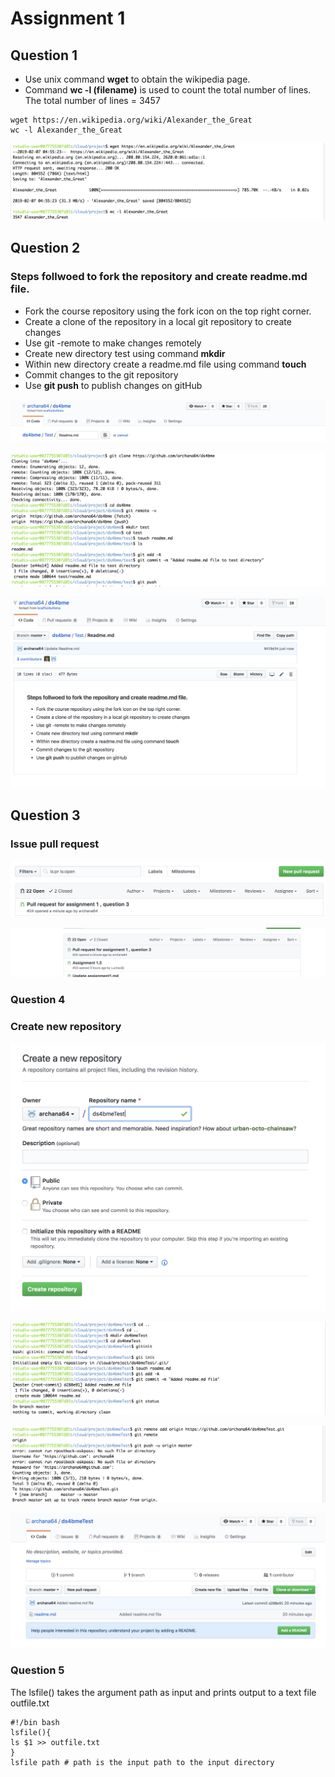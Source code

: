 # Assignment 1

## Question 1
* Use unix command **wget** to obtain the wikipedia page. 
* Command **wc -l (filename)** is used to count the total number of lines.
The total number of lines = 3457 

```
wget https://en.wikipedia.org/wiki/Alexander_the_Great
wc -l Alexander_the_Great   
```

![Question1](https://github.com/archana64/my-first-repo/blob/master/Question1.png)

## Question 2

### Steps follwoed to fork the repository and create readme.md file.
* Fork the course repository using the fork icon on the top right corner.
* Create a clone of the repository in a local git repository to create changes
* Use git -remote to make changes remotely
* Create new directory test using command **mkdir** 
* Within new directory create a readme.md file using command **touch**
* Commit changes to the git repository
* Use **git push** to publish changes on gitHub



![Question2a](https://github.com/archana64/my-first-repo/blob/master/Question2_a.png)

![Question2b](https://github.com/archana64/my-first-repo/blob/master/Question2_b.png)

![Question2c](https://github.com/archana64/my-first-repo/blob/master/Question2_c.png)


## Question 3

### Issue pull request

![Question3a](https://github.com/archana64/my-first-repo/blob/master/Question3.a.png)

![Question3b](https://github.com/archana64/my-first-repo/blob/master/Question3.b.png)

### Question 4

### Create new repository
![Question4a](https://github.com/archana64/my-first-repo/blob/master/Question4_a.png)

![Question4b](https://github.com/archana64/my-first-repo/blob/master/Question4_b.png)

![Question4c](https://github.com/archana64/my-first-repo/blob/master/Question4_c.png)

![Question4d](https://github.com/archana64/my-first-repo/blob/master/Question4_d.png)

### Question 5
The lsfile() takes the argument path as input and prints output to a text file outfile.txt

```
#!/bin bash
lsfile(){
ls $1 >> outfile.txt
}
lsfile path # path is the input path to the input directory 
```


